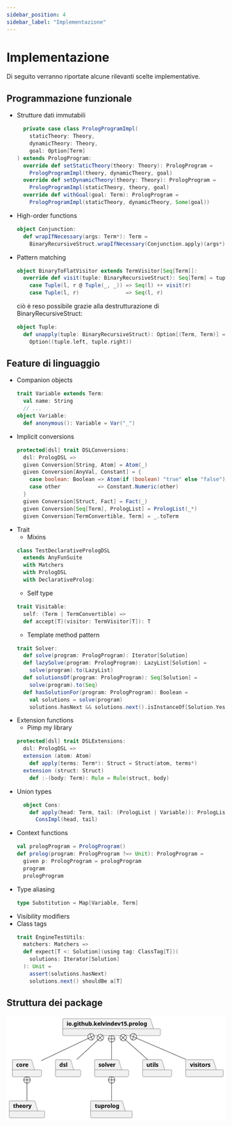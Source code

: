 ```yaml
---
sidebar_position: 4
sidebar_label: "Implementazione"
---
```


# Implementazione

Di seguito verranno riportate alcune rilevanti scelte implementative.

## Programmazione funzionale

* Strutture dati immutabili
  ```scala 3
    private case class PrologProgramImpl(
      staticTheory: Theory,
      dynamicTheory: Theory,
      goal: Option[Term]
  ) extends PrologProgram:
    override def setStaticTheory(theory: Theory): PrologProgram =
      PrologProgramImpl(theory, dynamicTheory, goal)
    override def setDynamicTheory(theory: Theory): PrologProgram =
      PrologProgramImpl(staticTheory, theory, goal)
    override def withGoal(goal: Term): PrologProgram =
      PrologProgramImpl(staticTheory, dynamicTheory, Some(goal))
  ```
* High-order functions
  ```scala 3
  object Conjunction:
    def wrapIfNecessary(args: Term*): Term =
      BinaryRecursiveStruct.wrapIfNecessary(Conjunction.apply)(args*)
  ```
* Pattern matching
  ```scala 3
  object BinaryToFlatVisitor extends TermVisitor[Seq[Term]]:
    override def visit(tuple: BinaryRecursiveStruct): Seq[Term] = tuple match
      case Tuple(l, r @ Tuple(_, _)) => Seq(l) ++ visit(r)
      case Tuple(l, r)               => Seq(l, r)
  ```
  ciò è reso possibile grazie alla destrutturazione di BinaryRecursiveStruct:

  ```scala 3
  object Tuple:
    def unapply(tuple: BinaryRecursiveStruct): Option[(Term, Term)] =
      Option((tuple.left, tuple.right))
  ```

## Feature di linguaggio

* Companion objects
  ```scala 3
  trait Variable extends Term:
    val name: String
    // ...
  object Variable:
    def anonymous(): Variable = Var("_")
  ```
* Implicit conversions
  ```scala 3
  protected[dsl] trait DSLConversions:
    dsl: PrologDSL =>
    given Conversion[String, Atom] = Atom(_)
    given Conversion[AnyVal, Constant] = {
      case boolean: Boolean => Atom(if (boolean) "true" else "false")
      case other            => Constant.Numeric(other)
    }
    given Conversion[Struct, Fact] = Fact(_)
    given Conversion[Seq[Term], PrologList] = PrologList(_*)
    given Conversion[TermConvertible, Term] = _.toTerm
  ```
* Trait
  * Mixins
  ```scala 3
  class TestDeclarativePrologDSL
    extends AnyFunSuite
    with Matchers
    with PrologDSL
    with DeclarativeProlog:
  ```
  * Self type
  ```scala 3
  trait Visitable:
    self: (Term | TermConvertible) =>
    def accept[T](visitor: TermVisitor[T]): T
  ```
  * Template method pattern
  ```scala 3
  trait Solver:
    def solve(program: PrologProgram): Iterator[Solution]
    def lazySolve(program: PrologProgram): LazyList[Solution] =
      solve(program).to(LazyList)
    def solutionsOf(program: PrologProgram): Seq[Solution] =
      solve(program).to(Seq)
    def hasSolutionFor(program: PrologProgram): Boolean =
      val solutions = solve(program)
      solutions.hasNext && solutions.next().isInstanceOf[Solution.Yes]
  ``` 
* Extension functions
  * Pimp my library
  ```scala 3
  protected[dsl] trait DSLExtensions:
    dsl: PrologDSL =>
    extension (atom: Atom)
      def apply(terms: Term*): Struct = Struct(atom, terms*)
    extension (struct: Struct)
      def :-(body: Term): Rule = Rule(struct, body)
  ```
* Union types
  ```scala 3
    object Cons:
      def apply(head: Term, tail: (PrologList | Variable)): PrologList =
        ConsImpl(head, tail)
  ```
* Context functions
  ```scala 3
  val prologProgram = PrologProgram()  
  def prolog(program: PrologProgram ?=> Unit): PrologProgram =
    given p: PrologProgram = prologProgram
    program
    prologProgram
  ```
* Type aliasing
  ```scala 3
  type Substitution = Map[Variable, Term]
  ```
* Visibility modifiers
* Class tags
  ```scala 3
  trait EngineTestUtils:
    matchers: Matchers =>
    def expect[T <: Solution](using tag: ClassTag[T])(
      solutions: Iterator[Solution]
    ): Unit =
      assert(solutions.hasNext)
      solutions.next() shouldBe a[T]
  ```

## Struttura dei package

![package_diagram](/img/diagrams/packages.png)